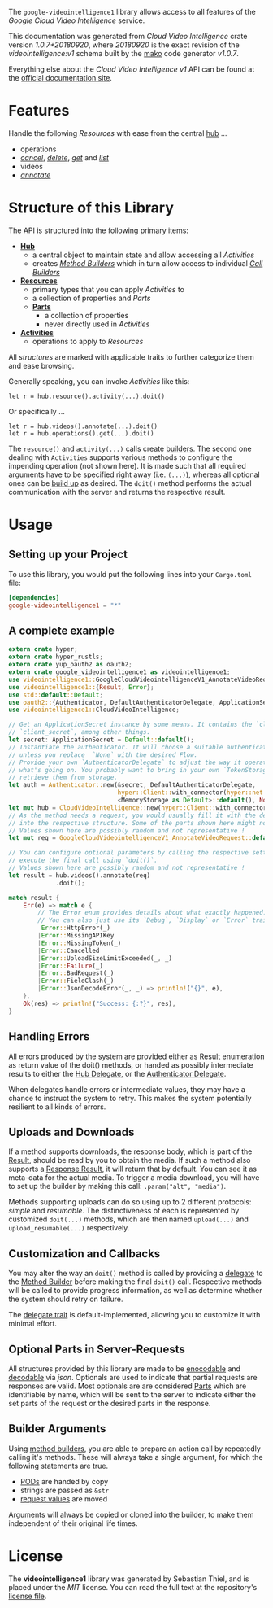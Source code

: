 <!---
DO NOT EDIT !
This file was generated automatically from 'src/mako/api/README.md.mako'
DO NOT EDIT !
-->
The `google-videointelligence1` library allows access to all features of the *Google Cloud Video Intelligence* service.

This documentation was generated from *Cloud Video Intelligence* crate version *1.0.7+20180920*, where *20180920* is the exact revision of the *videointelligence:v1* schema built by the [mako](http://www.makotemplates.org/) code generator *v1.0.7*.

Everything else about the *Cloud Video Intelligence* *v1* API can be found at the
[official documentation site](https://cloud.google.com/video-intelligence/docs/).
# Features

Handle the following *Resources* with ease from the central [hub](https://docs.rs/google-videointelligence1/1.0.7+20180920/google_videointelligence1/struct.CloudVideoIntelligence.html) ... 

* operations
 * [*cancel*](https://docs.rs/google-videointelligence1/1.0.7+20180920/google_videointelligence1/struct.OperationCancelCall.html), [*delete*](https://docs.rs/google-videointelligence1/1.0.7+20180920/google_videointelligence1/struct.OperationDeleteCall.html), [*get*](https://docs.rs/google-videointelligence1/1.0.7+20180920/google_videointelligence1/struct.OperationGetCall.html) and [*list*](https://docs.rs/google-videointelligence1/1.0.7+20180920/google_videointelligence1/struct.OperationListCall.html)
* videos
 * [*annotate*](https://docs.rs/google-videointelligence1/1.0.7+20180920/google_videointelligence1/struct.VideoAnnotateCall.html)




# Structure of this Library

The API is structured into the following primary items:

* **[Hub](https://docs.rs/google-videointelligence1/1.0.7+20180920/google_videointelligence1/struct.CloudVideoIntelligence.html)**
    * a central object to maintain state and allow accessing all *Activities*
    * creates [*Method Builders*](https://docs.rs/google-videointelligence1/1.0.7+20180920/google_videointelligence1/trait.MethodsBuilder.html) which in turn
      allow access to individual [*Call Builders*](https://docs.rs/google-videointelligence1/1.0.7+20180920/google_videointelligence1/trait.CallBuilder.html)
* **[Resources](https://docs.rs/google-videointelligence1/1.0.7+20180920/google_videointelligence1/trait.Resource.html)**
    * primary types that you can apply *Activities* to
    * a collection of properties and *Parts*
    * **[Parts](https://docs.rs/google-videointelligence1/1.0.7+20180920/google_videointelligence1/trait.Part.html)**
        * a collection of properties
        * never directly used in *Activities*
* **[Activities](https://docs.rs/google-videointelligence1/1.0.7+20180920/google_videointelligence1/trait.CallBuilder.html)**
    * operations to apply to *Resources*

All *structures* are marked with applicable traits to further categorize them and ease browsing.

Generally speaking, you can invoke *Activities* like this:

```Rust,ignore
let r = hub.resource().activity(...).doit()
```

Or specifically ...

```ignore
let r = hub.videos().annotate(...).doit()
let r = hub.operations().get(...).doit()
```

The `resource()` and `activity(...)` calls create [builders][builder-pattern]. The second one dealing with `Activities` 
supports various methods to configure the impending operation (not shown here). It is made such that all required arguments have to be 
specified right away (i.e. `(...)`), whereas all optional ones can be [build up][builder-pattern] as desired.
The `doit()` method performs the actual communication with the server and returns the respective result.

# Usage

## Setting up your Project

To use this library, you would put the following lines into your `Cargo.toml` file:

```toml
[dependencies]
google-videointelligence1 = "*"
```

## A complete example

```Rust
extern crate hyper;
extern crate hyper_rustls;
extern crate yup_oauth2 as oauth2;
extern crate google_videointelligence1 as videointelligence1;
use videointelligence1::GoogleCloudVideointelligenceV1_AnnotateVideoRequest;
use videointelligence1::{Result, Error};
use std::default::Default;
use oauth2::{Authenticator, DefaultAuthenticatorDelegate, ApplicationSecret, MemoryStorage};
use videointelligence1::CloudVideoIntelligence;

// Get an ApplicationSecret instance by some means. It contains the `client_id` and 
// `client_secret`, among other things.
let secret: ApplicationSecret = Default::default();
// Instantiate the authenticator. It will choose a suitable authentication flow for you, 
// unless you replace  `None` with the desired Flow.
// Provide your own `AuthenticatorDelegate` to adjust the way it operates and get feedback about 
// what's going on. You probably want to bring in your own `TokenStorage` to persist tokens and
// retrieve them from storage.
let auth = Authenticator::new(&secret, DefaultAuthenticatorDelegate,
                              hyper::Client::with_connector(hyper::net::HttpsConnector::new(hyper_rustls::TlsClient::new())),
                              <MemoryStorage as Default>::default(), None);
let mut hub = CloudVideoIntelligence::new(hyper::Client::with_connector(hyper::net::HttpsConnector::new(hyper_rustls::TlsClient::new())), auth);
// As the method needs a request, you would usually fill it with the desired information
// into the respective structure. Some of the parts shown here might not be applicable !
// Values shown here are possibly random and not representative !
let mut req = GoogleCloudVideointelligenceV1_AnnotateVideoRequest::default();

// You can configure optional parameters by calling the respective setters at will, and
// execute the final call using `doit()`.
// Values shown here are possibly random and not representative !
let result = hub.videos().annotate(req)
             .doit();

match result {
    Err(e) => match e {
        // The Error enum provides details about what exactly happened.
        // You can also just use its `Debug`, `Display` or `Error` traits
         Error::HttpError(_)
        |Error::MissingAPIKey
        |Error::MissingToken(_)
        |Error::Cancelled
        |Error::UploadSizeLimitExceeded(_, _)
        |Error::Failure(_)
        |Error::BadRequest(_)
        |Error::FieldClash(_)
        |Error::JsonDecodeError(_, _) => println!("{}", e),
    },
    Ok(res) => println!("Success: {:?}", res),
}

```
## Handling Errors

All errors produced by the system are provided either as [Result](https://docs.rs/google-videointelligence1/1.0.7+20180920/google_videointelligence1/enum.Result.html) enumeration as return value of 
the doit() methods, or handed as possibly intermediate results to either the 
[Hub Delegate](https://docs.rs/google-videointelligence1/1.0.7+20180920/google_videointelligence1/trait.Delegate.html), or the [Authenticator Delegate](https://docs.rs/yup-oauth2/*/yup_oauth2/trait.AuthenticatorDelegate.html).

When delegates handle errors or intermediate values, they may have a chance to instruct the system to retry. This 
makes the system potentially resilient to all kinds of errors.

## Uploads and Downloads
If a method supports downloads, the response body, which is part of the [Result](https://docs.rs/google-videointelligence1/1.0.7+20180920/google_videointelligence1/enum.Result.html), should be
read by you to obtain the media.
If such a method also supports a [Response Result](https://docs.rs/google-videointelligence1/1.0.7+20180920/google_videointelligence1/trait.ResponseResult.html), it will return that by default.
You can see it as meta-data for the actual media. To trigger a media download, you will have to set up the builder by making
this call: `.param("alt", "media")`.

Methods supporting uploads can do so using up to 2 different protocols: 
*simple* and *resumable*. The distinctiveness of each is represented by customized 
`doit(...)` methods, which are then named `upload(...)` and `upload_resumable(...)` respectively.

## Customization and Callbacks

You may alter the way an `doit()` method is called by providing a [delegate](https://docs.rs/google-videointelligence1/1.0.7+20180920/google_videointelligence1/trait.Delegate.html) to the 
[Method Builder](https://docs.rs/google-videointelligence1/1.0.7+20180920/google_videointelligence1/trait.CallBuilder.html) before making the final `doit()` call. 
Respective methods will be called to provide progress information, as well as determine whether the system should 
retry on failure.

The [delegate trait](https://docs.rs/google-videointelligence1/1.0.7+20180920/google_videointelligence1/trait.Delegate.html) is default-implemented, allowing you to customize it with minimal effort.

## Optional Parts in Server-Requests

All structures provided by this library are made to be [enocodable](https://docs.rs/google-videointelligence1/1.0.7+20180920/google_videointelligence1/trait.RequestValue.html) and 
[decodable](https://docs.rs/google-videointelligence1/1.0.7+20180920/google_videointelligence1/trait.ResponseResult.html) via *json*. Optionals are used to indicate that partial requests are responses 
are valid.
Most optionals are are considered [Parts](https://docs.rs/google-videointelligence1/1.0.7+20180920/google_videointelligence1/trait.Part.html) which are identifiable by name, which will be sent to 
the server to indicate either the set parts of the request or the desired parts in the response.

## Builder Arguments

Using [method builders](https://docs.rs/google-videointelligence1/1.0.7+20180920/google_videointelligence1/trait.CallBuilder.html), you are able to prepare an action call by repeatedly calling it's methods.
These will always take a single argument, for which the following statements are true.

* [PODs][wiki-pod] are handed by copy
* strings are passed as `&str`
* [request values](https://docs.rs/google-videointelligence1/1.0.7+20180920/google_videointelligence1/trait.RequestValue.html) are moved

Arguments will always be copied or cloned into the builder, to make them independent of their original life times.

[wiki-pod]: http://en.wikipedia.org/wiki/Plain_old_data_structure
[builder-pattern]: http://en.wikipedia.org/wiki/Builder_pattern
[google-go-api]: https://github.com/google/google-api-go-client

# License
The **videointelligence1** library was generated by Sebastian Thiel, and is placed 
under the *MIT* license.
You can read the full text at the repository's [license file][repo-license].

[repo-license]: https://github.com/Byron/google-apis-rsblob/master/LICENSE.md

